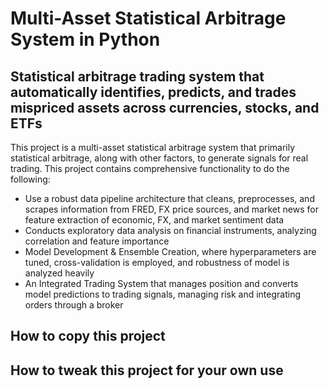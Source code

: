# Multi-Asset Statistical Arbitrage System in Python

## Statistical arbitrage trading system that automatically identifies, predicts, and trades mispriced assets across currencies, stocks, and ETFs

This project is a multi-asset statistical arbitrage system that primarily statistical arbitrage, along with other factors, to generate signals for real trading. This project contains comprehensive functionality to do the following:

- Use a robust data pipeline architecture that cleans, preprocesses, and scrapes information from FRED, FX price sources, and market news for feature extraction of economic, FX, and market sentiment data
- Conducts exploratory data analysis on financial instruments, analyzing correlation and feature importance
- Model Development & Ensemble Creation, where hyperparameters are tuned, cross-validation is employed, and robustness of model is analyzed heavily
- An Integrated Trading System that manages position and converts model predictions to trading signals, managing risk and integrating orders through a broker


## How to copy this project

## How to tweak this project for your own use